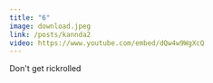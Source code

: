 ```yaml
---
title: "6"
image: download.jpeg
link: /posts/kannda2
video: https://www.youtube.com/embed/dQw4w9WgXcQ
---
```

Don't get rickrolled